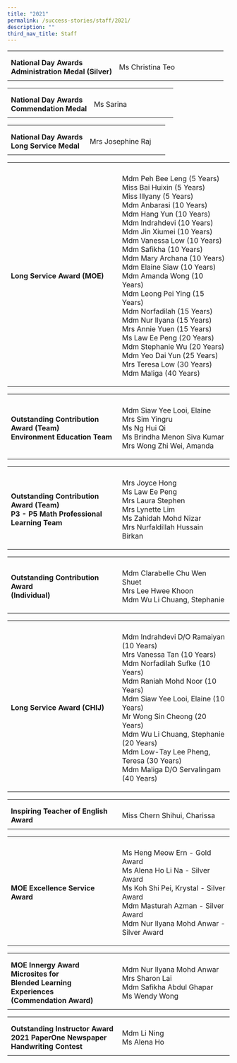 ```yaml
---
title: "2021"
permalink: /success-stories/staff/2021/
description: ""
third_nav_title: Staff
---
```

<table><tbody>
<tr>
<th style="width:50%"></th>
<th></th>
</tr>
<tr>
<td style="text-align: left;">
	<b>National Day Awards<br>
		Administration Medal (Silver)</b></td>
<td style="text-align: left;">
<p>Ms Christina Teo</p>
</td>
</tr>
</tbody></table>
<table><tbody>
<tr><th style="width:50%"></th>
<th></th></tr>
<tr>
<td style="text-align: left;">
	<b>National Day Awards<br>
		Commendation Medal</b></td>
<td style="text-align: left;">
<p>Ms Sarina</p>
</td></tr>
</tbody></table>
<table><tbody>
<tr><th style="width:50%"></th>
<th></th></tr>
<tr>
<td style="text-align: left;">
	<b>National Day Awards<br>
		Long Service Medal</b></td>
<td style="text-align: left;">
<p>Mrs Josephine Raj</p>
</td></tr>
</tbody></table>
<table><tbody>
<tr>
<th style="width:50%"></th><th></th></tr>
<tr>
	<td><b>Long Service Award (MOE)</b></td>
<td><p>
Mdm Peh Bee Leng (5 Years)<br>
Miss Bai Huixin (5 Years)<br>
Miss Illyany (5 Years)<br>
Mdm Anbarasi (10 Years)<br>
Mdm Hang Yun (10 Years)<br>
Mdm Indrahdevi  (10 Years)<br>
Mdm Jin Xiumei (10 Years)<br>
Mdm Vanessa Low (10 Years)<br>
Mdm Safikha (10 Years)<br>
Mdm Mary Archana (10 Years)<br>
Mdm Elaine Siaw (10 Years)<br>
Mdm Amanda Wong (10 Years)<br>
Mdm Leong Pei Ying (15 Years)<br>
Mdm Norfadilah (15 Years)<br>
Mdm Nur Ilyana (15 Years)<br>
Mrs Annie Yuen (15 Years)<br>
Ms Law Ee Peng (20 Years)<br>
Mdm Stephanie Wu (20 Years)<br>
Mdm Yeo Dai Yun (25 Years)<br>
Mrs Teresa Low (30 Years)<br>
	Mdm Maliga (40 Years)</p>
</td>
</tr>
</tbody></table>
<table><tbody>
<tr><th style="width:50%"></th><th></th></tr>
<tr>
<td style="text-align: left;"><b>Outstanding Contribution Award (Team)<br>Environment Education Team</b></td>
<td style="text-align: left;"><p>
Mdm Siaw Yee Looi, Elaine<br>Mrs Sim Yingru<br>Ms Ng Hui Qi<br>Ms Brindha Menon Siva Kumar<br>Mrs Wong Zhi Wei, Amanda</p>
</td>
</tr></tbody></table>
<table>
<tbody>
<tr>
<th style="width:50%"></th>
<th></th>
</tr>
<tr>
<td><b>Outstanding Contribution Award (Team)<br>P3 - P5 Math Professional Learning Team</b></td>
<td style="text-align: left;">
<p>Mrs Joyce Hong<br>Ms Law Ee Peng<br>Mrs Laura Stephen<br>Mrs Lynette Lim<br>Ms Zahidah Mohd Nizar<br>Mrs Nurfaldillah Hussain Birkan</p>
</td>
</tr>
</tbody>
</table>
<table>
<tbody>
<tr>
<th style="width:50%"></th>
	<th></th>
</tr>
<tr>
	<td><b>Outstanding Contribution Award <br>(Individual)</b></td>
<td style="text-align: left;">
<p>Mdm Clarabelle Chu Wen Shuet<br>Mrs Lee Hwee Khoon<br>Mdm Wu Li Chuang, Stephanie</p>
</td>
</tr>
</tbody>
</table>
<table><tbody>
<tr>
<th style="width:50%"></th><th></th></tr>
<tr>
	<td><b>Long Service Award (CHIJ)</b></td>
<td style="text-align: left;">
<p>Mdm Indrahdevi D/O Ramaiyan (10 Years)<br>Mrs Vanessa Tan (10 Years)<br>Mdm Norfadilah Sufke (10 Years)<br>Mdm Raniah Mohd Noor (10 Years)<br>Mdm Siaw Yee Looi, Elaine (10 Years)<br>Mr Wong Sin Cheong (20 Years)<br>Mdm Wu Li Chuang, Stephanie (20 Years)<br>Mdm Low-Tay Lee Pheng, Teresa (30 Years)<br>Mdm Maliga D/O Servalingam (40 Years)</p>
</td>
</tr>
</tbody></table>
<table>
<tbody>
<tr>
<th style="width:50%"></th>
	<th></th>
</tr>
<tr>
	<td><b>Inspiring Teacher of English Award</b></td>
<td style="text-align: left;">
<p>Miss Chern Shihui, Charissa</p>
</td>
</tr>
</tbody>
</table>
<table>
<tbody>
<tr>
<th style="width:50%"></th>
	<th></th>
</tr>
<tr>
	<td><b>MOE Excellence Service Award</b></td>
<td style="text-align: left;">
<p>Ms Heng Meow Ern - Gold Award<br>Ms Alena Ho Li Na - Silver Award<br>Ms Koh Shi Pei, Krystal - Silver Award<br>Mdm Masturah Azman - Silver Award<br>Mdm Nur Ilyana Mohd Anwar - Silver Award</p>
</td>
</tr>
</tbody>
</table>
<table>
<tbody>
<tr>
<th style="width:50%"></th>
	<th></th>
</tr>
<tr>
	<td><b>MOE Innergy Award<br>Microsites for <br>Blended Learning Experiences<br>(Commendation Award)</b></td>
<td style="text-align: left;">
<p>Mdm Nur Ilyana Mohd Anwar<br>Mrs Sharon Lai<br>Mdm Safikha Abdul Ghapar<br>Ms Wendy Wong</p>
</td>
</tr>
</tbody>
</table>
<table>
<tbody>
<tr>
<th style="width:50%"></th>
	<th></th>
</tr>
<tr>
	<td><b>Outstanding Instructor Award<br>2021 PaperOne Newspaper Handwriting Contest</b></td>
<td style="text-align: left;">
<p>Mdm Li Ning<br>Ms Alena Ho</p>
</td>
</tr>
</tbody>
</table>
